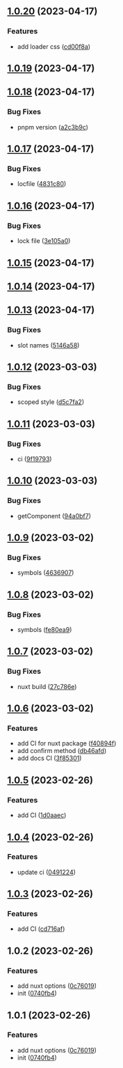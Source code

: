 

## [1.0.20](https://git.outloud.dev/outloud/libraries/vue-modals/compare/vue-modals@1.0.19...vue-modals@1.0.20) (2023-04-17)


### Features

* add loader css ([cd00f8a](https://git.outloud.dev/outloud/libraries/vue-modals/commits/cd00f8a393d0a12c17f9e49f65a40a99ac62f5db))

## [1.0.19](https://git.outloud.dev/outloud/libraries/vue-modals/compare/vue-modals@1.0.18...vue-modals@1.0.19) (2023-04-17)

## [1.0.18](https://git.outloud.dev/outloud/libraries/vue-modals/compare/vue-modals@1.0.17...vue-modals@1.0.18) (2023-04-17)


### Bug Fixes

* pnpm version ([a2c3b9c](https://git.outloud.dev/outloud/libraries/vue-modals/commits/a2c3b9c1bb3dc87b48fb12a141d35b8fcb26630d))

## [1.0.17](https://git.outloud.dev/outloud/libraries/vue-modals/compare/vue-modals@1.0.16...vue-modals@1.0.17) (2023-04-17)


### Bug Fixes

* locfile ([4831c80](https://git.outloud.dev/outloud/libraries/vue-modals/commits/4831c801d132fb07dd9016fcfd82087efbec5e44))

## [1.0.16](https://git.outloud.dev/outloud/libraries/vue-modals/compare/vue-modals@1.0.15...vue-modals@1.0.16) (2023-04-17)


### Bug Fixes

* lock file ([3e105a0](https://git.outloud.dev/outloud/libraries/vue-modals/commits/3e105a07c48e6f95a36f96ef3c505ea68b56750c))

## [1.0.15](https://git.outloud.dev/outloud/libraries/vue-modals/compare/vue-modals@1.0.14...vue-modals@1.0.15) (2023-04-17)

## [1.0.14](https://git.outloud.dev/outloud/libraries/vue-modals/compare/vue-modals@1.0.13...vue-modals@1.0.14) (2023-04-17)

## [1.0.13](https://git.outloud.dev/outloud/libraries/vue-modals/compare/vue-modals@1.0.12...vue-modals@1.0.13) (2023-04-17)


### Bug Fixes

* slot names ([5146a58](https://git.outloud.dev/outloud/libraries/vue-modals/commits/5146a58be445ca82ac8e3e418e9c686e2c9fff9a))

## [1.0.12](https://git.outloud.dev/outloud/libraries/vue-modals/compare/vue-modals@1.0.11...vue-modals@1.0.12) (2023-03-03)


### Bug Fixes

* scoped style ([d5c7fa2](https://git.outloud.dev/outloud/libraries/vue-modals/commits/d5c7fa22a5cb8541386df8f6e12017944157f79d))

## [1.0.11](https://git.outloud.dev/outloud/libraries/vue-modals/compare/vue-modals@1.0.10...vue-modals@1.0.11) (2023-03-03)


### Bug Fixes

* ci ([9f19793](https://git.outloud.dev/outloud/libraries/vue-modals/commits/9f197931dbe1a4ce277387928a6464e73ae53c47))

## [1.0.10](https://git.outloud.dev/outloud/libraries/vue-modals/compare/vue-modals@1.0.9...vue-modals@1.0.10) (2023-03-03)


### Bug Fixes

* getComponent ([94a0bf7](https://git.outloud.dev/outloud/libraries/vue-modals/commits/94a0bf7644397c71c55e84bd47deec564fa82207))

## [1.0.9](https://git.outloud.dev/outloud/libraries/vue-modals/compare/vue-modals@1.0.8...vue-modals@1.0.9) (2023-03-02)


### Bug Fixes

* symbols ([4636907](https://git.outloud.dev/outloud/libraries/vue-modals/commits/46369078c65b81923c5e289373b89ae9e5f4af30))

## [1.0.8](https://git.outloud.dev/outloud/libraries/vue-modals/compare/vue-modals@1.0.7...vue-modals@1.0.8) (2023-03-02)


### Bug Fixes

* symbols ([fe80ea9](https://git.outloud.dev/outloud/libraries/vue-modals/commits/fe80ea9087f179bdec465d81d10b3e61fad61fa7))

## [1.0.7](https://git.outloud.dev/outloud/libraries/vue-modals/compare/vue-modals@1.0.6...vue-modals@1.0.7) (2023-03-02)


### Bug Fixes

* nuxt build ([27c786e](https://git.outloud.dev/outloud/libraries/vue-modals/commits/27c786e61e6268c5e560553a4387983d9d22d2e8))

## [1.0.6](https://git.outloud.dev/outloud/libraries/vue-modals/compare/vue-modals@1.0.5...vue-modals@1.0.6) (2023-03-02)


### Features

* add CI for nuxt package ([f40894f](https://git.outloud.dev/outloud/libraries/vue-modals/commits/f40894fe271d5084734a7b4f786059c9347e9597))
* add confirm method ([db46afd](https://git.outloud.dev/outloud/libraries/vue-modals/commits/db46afd83f9d6b830704b2b295bdd33e7e9b89d1))
* add docs CI ([3f85301](https://git.outloud.dev/outloud/libraries/vue-modals/commits/3f85301bf56962e4604634a54312ac0b507fd43c))

## [1.0.5](https://git.outloud.dev/outloud/libraries/vue-modals/compare/vue-modals@1.0.2...vue-modals@1.0.5) (2023-02-26)


### Features

* add CI ([1d0aaec](https://git.outloud.dev/outloud/libraries/vue-modals/commits/1d0aaec01f99a5fbf3885d4b4b5e448a4e1dd8e8))

## [1.0.4](https://git.outloud.dev/outloud/libraries/vue-modals/compare/vue-modals@1.0.3...vue-modals@1.0.4) (2023-02-26)


### Features

* update ci ([0491224](https://git.outloud.dev/outloud/libraries/vue-modals/commits/04912243cbf5c94f3e9f1d0d7900f21641671ccf))

## [1.0.3](https://git.outloud.dev/outloud/libraries/vue-modals/compare/vue-modals@1.0.2...vue-modals@1.0.3) (2023-02-26)


### Features

* add CI ([cd716af](https://git.outloud.dev/outloud/libraries/vue-modals/commits/cd716af1b36166f8e264b6c826db066a7b12576b))

## 1.0.2 (2023-02-26)


### Features

* add nuxt options ([0c76019](https://git.outloud.dev/outloud/libraries/vue-modals/commits/0c760197167d0ec2960bc6aa005f271c8e6d28e9))
* init ([0740fb4](https://git.outloud.dev/outloud/libraries/vue-modals/commits/0740fb48a8d1f3d5c6fe4a22dd844727da1493c2))

## 1.0.1 (2023-02-26)


### Features

* add nuxt options ([0c76019](https://git.outloud.dev/outloud/libraries/vue-modals/commits/0c760197167d0ec2960bc6aa005f271c8e6d28e9))
* init ([0740fb4](https://git.outloud.dev/outloud/libraries/vue-modals/commits/0740fb48a8d1f3d5c6fe4a22dd844727da1493c2))